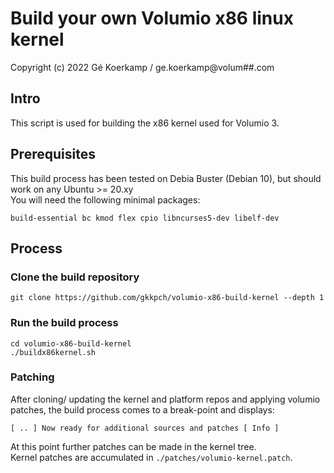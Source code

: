 # Build your own Volumio x86 linux kernel
Copyright (c) 2022 Gé Koerkamp / ge.koerkamp@volum##.com

## Intro
This script is used for building the x86 kernel used for Volumio 3.  

## Prerequisites

This build process has been tested on Debia Buster (Debian 10), but should work on any Ubuntu >= 20.xy  
You will need the following minimal packages:

```
build-essential bc kmod flex cpio libncurses5-dev libelf-dev
```

## Process

### Clone the build repository

```
git clone https://github.com/gkkpch/volumio-x86-build-kernel --depth 1
```
### Run the build process

```
cd volumio-x86-build-kernel
./buildx86kernel.sh
```

### Patching


After cloning/ updating the kernel and platform repos and applying volumio patches, the build process comes to a break-point and displays:
```
[ .. ] Now ready for additional sources and patches [ Info ]
```
At this point further patches can be made in the kernel tree.  
Kernel patches are accumulated in ```./patches/volumio-kernel.patch```.  